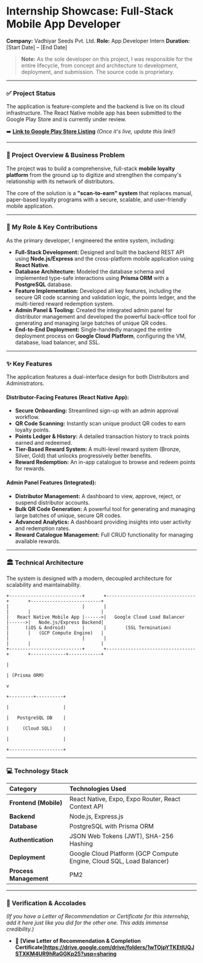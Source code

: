 # Internship Showcase: Full-Stack Mobile App Developer

**Company:** Vadhiyar Seeds Pvt. Ltd.
**Role:** App Developer Intern
**Duration:** [Start Date] – [End Date]

> **Note:** As the sole developer on this project, I was responsible for the entire lifecycle, from concept and architecture to development, deployment, and submission. The source code is proprietary.

---

### ✅ Project Status

The application is feature-complete and the backend is live on its cloud infrastructure. The React Native mobile app has been submitted to the Google Play Store and is currently under review.

➡️ **[Link to Google Play Store Listing](Your-Play-Store-Link-Here)** *(Once it's live, update this link!)*

---

### 📝 Project Overview & Business Problem

The project was to build a comprehensive, full-stack **mobile loyalty platform** from the ground up to digitize and strengthen the company's relationship with its network of distributors.

The core of the solution is a **"scan-to-earn" system** that replaces manual, paper-based loyalty programs with a secure, scalable, and user-friendly mobile application.

---

### 🚀 My Role & Key Contributions

As the primary developer, I engineered the entire system, including:

* **Full-Stack Development:** Designed and built the backend REST API using **Node.js/Express** and the cross-platform mobile application using **React Native**.
* **Database Architecture:** Modeled the database schema and implemented type-safe interactions using **Prisma ORM** with a **PostgreSQL** database.
* **Feature Implementation:** Developed all key features, including the secure QR code scanning and validation logic, the points ledger, and the multi-tiered reward redemption system.
* **Admin Panel & Tooling:** Created the integrated admin panel for distributor management and developed the powerful back-office tool for generating and managing large batches of unique QR codes.
* **End-to-End Deployment:** Single-handedly managed the entire deployment process on **Google Cloud Platform**, configuring the VM, database, load balancer, and SSL.

---

### ✨ Key Features

The application features a dual-interface design for both Distributors and Administrators.

#### Distributor-Facing Features (React Native App):

* **Secure Onboarding:** Streamlined sign-up with an admin approval workflow.
* **QR Code Scanning:** Instantly scan unique product QR codes to earn loyalty points.
* **Points Ledger & History:** A detailed transaction history to track points earned and redeemed.
* **Tier-Based Reward System:** A multi-level reward system (Bronze, Silver, Gold) that unlocks progressively better benefits.
* **Reward Redemption:** An in-app catalogue to browse and redeem points for rewards.

#### Admin Panel Features (Integrated):

* **Distributor Management:** A dashboard to view, approve, reject, or suspend distributor accounts.
* **Bulk QR Code Generation:** A powerful tool for generating and managing large batches of unique, secure QR codes.
* **Advanced Analytics:** A dashboard providing insights into user activity and redemption rates.
* **Reward Catalogue Management:** Full CRUD functionality for managing available rewards.

---

### 🏛️ Technical Architecture

The system is designed with a modern, decoupled architecture for scalability and maintainability.

```text
+---------------------------+       +---------------------------------+       +--------------------------+
|                           |       |                                 |       |                          |
|   React Native Mobile App |------>|   Google Cloud Load Balancer    |------>|   Node.js/Express Backend|
|      (iOS & Android)      |       |       (SSL Termination)         |       |   (GCP Compute Engine)   |
|                           |       |                                 |       |                          |
+---------------------------+       +---------------------------------+       +-------------+------------+
                                                                                              |
                                                                                              | (Prisma ORM)
                                                                                              v
                                                                                    +---------+----------+
                                                                                    |                    |
                                                                                    |   PostgreSQL DB    |
                                                                                    |     (Cloud SQL)    |
                                                                                    |                    |
                                                                                    +--------------------+

```
---

### 💻 Technology Stack

| Category | Technologies Used |
| :--- | :--- |
| **Frontend (Mobile)** | React Native, Expo, Expo Router, React Context API |
| **Backend** | Node.js, Express.js |
| **Database** | PostgreSQL with Prisma ORM |
| **Authentication** | JSON Web Tokens (JWT), SHA-256 Hashing |
| **Deployment** | Google Cloud Platform (GCP Compute Engine, Cloud SQL, Load Balancer) |
| **Process Management**| PM2 |

---

### 📜 Verification & Accolades

*(If you have a Letter of Recommendation or Certificate for this internship, add it here just like you did for the other one. This adds immense credibility.)*

* 📄 **[View Letter of Recommendation & Completion Certificate]https://drive.google.com/drive/folders/1wTOjpYTKEtlUQJSTXKM4UR9hRaGGKp25?usp=sharing**
